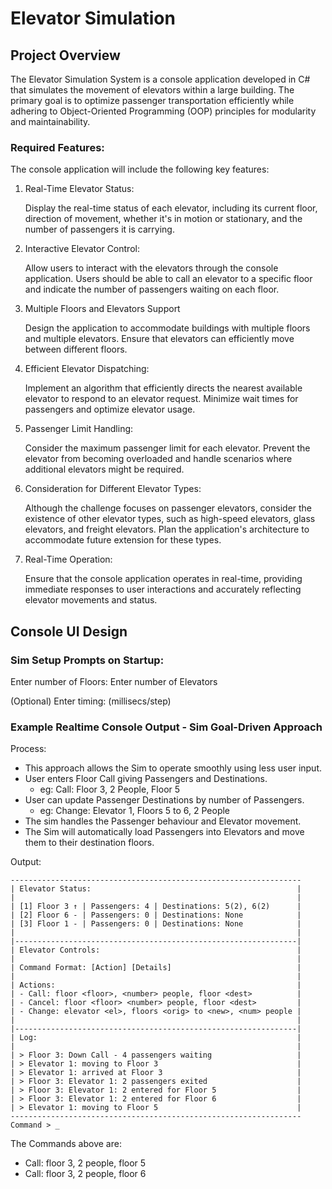 # Elevator Simulation

## Project Overview

The Elevator Simulation System is a console application developed in C# that simulates the movement of elevators within a large building. The primary goal is to optimize passenger transportation efficiently while adhering to Object-Oriented Programming (OOP) principles for modularity and maintainability.

### Required Features:
The console application will include the following key features:

1. Real-Time Elevator Status:

    Display the real-time status of each elevator, including its current floor, direction of movement, whether it's in motion or stationary, and the number of passengers it is carrying.
    
2. Interactive Elevator Control:

    Allow users to interact with the elevators through the console application. Users should be able
    to call an elevator to a specific floor and indicate the number of passengers waiting on each floor.

3. Multiple Floors and Elevators Support
    
    Design the application to accommodate buildings with multiple floors and multiple elevators.
    Ensure that elevators can efficiently move between different floors.

4. Efficient Elevator Dispatching:

    Implement an algorithm that efficiently directs the nearest available elevator to respond to an
    elevator request. Minimize wait times for passengers and optimize elevator usage.

5. Passenger Limit Handling:

    Consider the maximum passenger limit for each elevator. Prevent the elevator from becoming
    overloaded and handle scenarios where additional elevators might be required.

6. Consideration for Different Elevator Types:

    Although the challenge focuses on passenger elevators, consider the existence of other elevator
    types, such as high-speed elevators, glass elevators, and freight elevators. Plan the application's
    architecture to accommodate future extension for these types.

7. Real-Time Operation:

    Ensure that the console application operates in real-time, providing immediate responses to user
    interactions and accurately reflecting elevator movements and status.


## Console UI Design

### Sim Setup Prompts on Startup:

Enter number of Floors:
Enter number of Elevators

(Optional)
Enter timing: (millisecs/step)



### Example Realtime Console Output - Sim Goal-Driven Approach
Process:
- This approach allows the Sim to operate smoothly using less user input.
- User enters Floor Call giving Passengers and Destinations.
  - eg: Call: Floor 3, 2 People, Floor 5
- User can update Passenger Destinations by number of Passengers.
  - eg: Change: Elevator 1, Floors 5 to 6, 2 People
- The sim handles the Passenger behaviour and Elevator movement.
- The Sim will automatically load Passengers into Elevators and move them to their destination floors. 

Output:
```
-----------------------------------------------------------------
| Elevator Status:                                              |
|                                                               |
| [1] Floor 3 ↑ | Passengers: 4 | Destinations: 5(2), 6(2)      |
| [2] Floor 6 - | Passengers: 0 | Destinations: None            |
| [3] Floor 1 - | Passengers: 0 | Destinations: None            |
|                                                               |
|---------------------------------------------------------------|
| Elevator Controls:                                            |
|                                                               |
| Command Format: [Action] [Details]                            |
|                                                               |
| Actions:                                                      |
| - Call: floor <floor>, <number> people, floor <dest>          |
| - Cancel: floor <floor> <number> people, floor <dest>         |
| - Change: elevator <el>, floors <orig> to <new>, <num> people |
|                                                               |
|---------------------------------------------------------------|
| Log:                                                          |
|                                                               |
| > Floor 3: Down Call - 4 passengers waiting                   |
| > Elevator 1: moving to Floor 3                               |
| > Elevator 1: arrived at Floor 3                              |
| > Floor 3: Elevator 1: 2 passengers exited                    |
| > Floor 3: Elevator 1: 2 entered for Floor 5                  |
| > Floor 3: Elevator 1: 2 entered for Floor 6                  |
| > Elevator 1: moving to Floor 5                               |
-----------------------------------------------------------------
Command > _

```
The Commands above are: 
- Call: floor 3, 2 people, floor 5
- Call: floor 3, 2 people, floor 6

